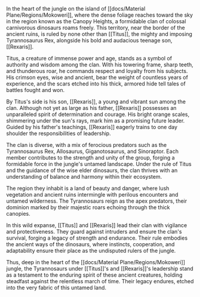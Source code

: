 In the heart of the jungle on the island of [[docs/Material Plane/Regions/Mokoweri]], where the dense foliage reaches toward the sky in the region known as the Canopy Heights, a formidable clan of colossal carnivorous dinosaurs roams freely. This territory, near the border of the ancient ruins, is ruled by none other than [[Titus]], the mighty and imposing Tyrannosaurus Rex, alongside his bold and audacious teenage son, [[Rexaris]].

Titus, a creature of immense power and age, stands as a symbol of authority and wisdom among the clan. With his towering frame, sharp teeth, and thunderous roar, he commands respect and loyalty from his subjects. His crimson eyes, wise and ancient, bear the weight of countless years of experience, and the scars etched into his thick, armored hide tell tales of battles fought and won.

By Titus's side is his son, [[Rexaris]], a young and vibrant sun among the clan. Although not yet as large as his father, [[Rexaris]] possesses an unparalleled spirit of determination and courage. His bright orange scales, shimmering under the sun's rays, mark him as a promising future leader. Guided by his father's teachings, [[Rexaris]] eagerly trains to one day shoulder the responsibilities of leadership.

The clan is diverse, with a mix of ferocious predators such as the Tyrannosaurus Rex, Allosaurus, Giganotosaurus, and Sinoraptor. Each member contributes to the strength and unity of the group, forging a formidable force in the jungle's untamed landscape. Under the rule of Titus and the guidance of the wise elder dinosaurs, the clan thrives with an understanding of balance and harmony within their ecosystem.

The region they inhabit is a land of beauty and danger, where lush vegetation and ancient ruins intermingle with perilous encounters and untamed wilderness. The Tyrannosaurs reign as the apex predators, their dominion marked by their majestic roars echoing through the thick canopies.

In this wild expanse, [[Titus]] and [[Rexaris]] lead their clan with vigilance and protectiveness. They guard against intruders and ensure the clan's survival, forging a legacy of strength and endurance. Their rule embodies the ancient ways of the dinosaurs, where instincts, cooperation, and adaptability ensure their place as the undisputed rulers of the jungle.

Thus, deep in the heart of the [[docs/Material Plane/Regions/Mokoweri]] jungle, the Tyrannosaurs under [[Titus]]'s and [[Rexaris]]'s leadership stand as a testament to the enduring spirit of these ancient creatures, holding steadfast against the relentless march of time. Their legacy endures, etched into the very fabric of this untamed land.

